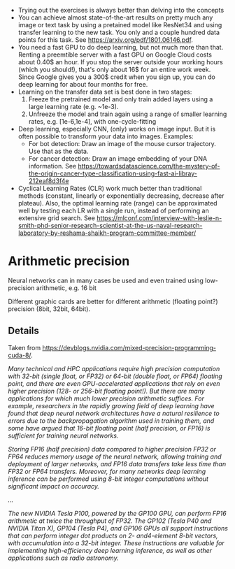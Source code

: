 - Trying out the exercises is always better than delving into the concepts
- You can achieve almost state-of-the-art results on pretty much any image or text task by using a pretained model like ResNet34 and using transfer learning to the new task. You only and a couple hundred data points for this task. See https://arxiv.org/pdf/1801.06146.pdf.
- You need a fast GPU to do deep learning, but not much more than that. Renting a preemtible server with a fast GPU on Google Cloud costs about 0.40$ an hour. If you stop the server outside your working hours (which you should!), that's only about 16$ for an entire work week. Since Google gives you a 300$ credit when you sign up, you can do deep learning for about four months for free.
- Learning on the transfer data set is best done in two stages:
  1. Freeze the pretrained model and only train added layers using a large learning rate (e.g. ~1e-3).
  2. Unfreeze the model and train again using a range of smaller learning rates, e.g. \[1e-6,1e-4\], with one-cycle-fitting
- Deep learning, especially CNN, (only) works on image input. But it is often possible to transform your data into images. Examples:
  - For bot detection: Draw an image of the mouse cursor trajectory. Use that as the data.
  - For cancer detection: Draw an image embedding of your DNA information. See https://towardsdatascience.com/the-mystery-of-the-origin-cancer-type-classification-using-fast-ai-libray-212eaf8d3f4e
- Cyclical Learning Rates (CLR) work much better than traditional methods (constant, linearly or exponentially decreasing, decrease after plateau). Also, the optimal learning rate (range) can be approximated well by testing each LR with a single run, instead of performing an extensive grid search. See https://mlconf.com/interview-with-leslie-n-smith-phd-senior-research-scientist-at-the-us-naval-research-laboratory-by-reshama-shaikh-program-committee-member/



# Arithmetic precision
Neural networks can in many cases be used and even trained using low-precision arithmetic, e.g. 16 bit

Different graphic cards are better for different arithmetic (floating point?) precision (8bit, 32bit, 64bit).

## Details
Taken from https://devblogs.nvidia.com/mixed-precision-programming-cuda-8/.

_Many technical and HPC applications require high precision computation with 32-bit (single float, or FP32) or 64-bit (double float, or FP64) floating point, and there are even GPU-accelerated applications that rely on even higher precision (128- or 256-bit floating point!). But there are many applications for which much lower precision arithmetic suffices. For example, researchers in the rapidly growing field of deep learning have found that deep neural network architectures have a natural resilience to errors due to the backpropagation algorithm used in training them, and some have argued that 16-bit floating point (half precision, or FP16) is sufficient for training neural networks._

_Storing FP16 (half precision) data compared to higher precision FP32 or FP64 reduces memory usage of the neural network, allowing training and deployment of larger networks, and FP16 data transfers take less time than FP32 or FP64 transfers. Moreover, for many networks deep learning inference can be performed using 8-bit integer computations without significant impact on accuracy._

_..._

_The new NVIDIA Tesla P100, powered by the GP100 GPU, can perform FP16 arithmetic at twice the throughput of FP32. The GP102 (Tesla P40 and NVIDIA Titan X), GP104 (Tesla P4), and GP106 GPUs all support instructions that can perform integer dot products on 2- and4-element 8-bit vectors, with accumulation into a 32-bit integer. These instructions are valuable for implementing high-efficiency deep learning inference, as well as other applications such as radio astronomy._
